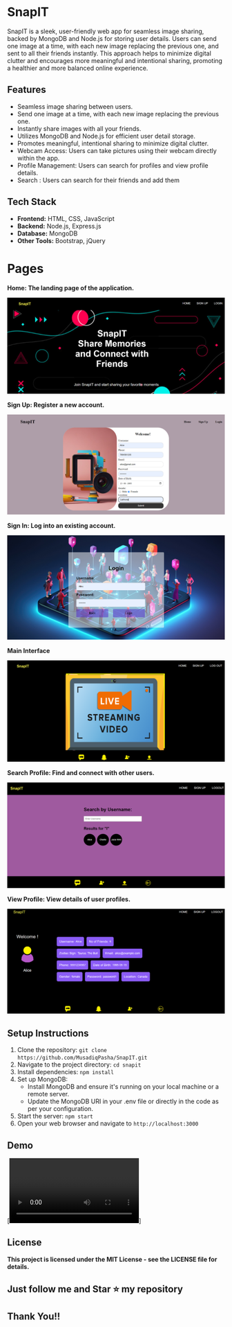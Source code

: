 # SnapIT
SnapIT is a sleek, user-friendly web app for seamless image sharing, backed by MongoDB and Node.js for storing user details. Users can send one image at a time, with each new image replacing the previous one, and sent to all their friends instantly. This approach helps to minimize digital clutter and encourages more meaningful and intentional sharing, promoting a healthier and more balanced online experience.

## Features

- Seamless image sharing between users.
- Send one image at a time, with each new image replacing the previous one.
- Instantly share images with all your friends.
- Utilizes MongoDB and Node.js for efficient user detail storage.
- Promotes meaningful, intentional sharing to minimize digital clutter.
- Webcam Access: Users can take pictures using their webcam directly within the app.
- Profile Management: Users can search for profiles and view profile details.
- Search : Users can search for their friends and add them

## Tech Stack

- **Frontend:** HTML, CSS, JavaScript
- **Backend:** Node.js, Express.js
- **Database:** MongoDB
- **Other Tools:** Bootstrap, jQuery
 
# Pages

**Home: The landing page of the application.**

<img src="https://github.com/MusadiqPasha/SnapIT/blob/main/demo/homepage.png">

**Sign Up: Register a new account.**

<img src="https://github.com/MusadiqPasha/SnapIT/blob/main/demo/signup.png">

**Sign In: Log into an existing account.**

<img src="https://github.com/MusadiqPasha/SnapIT/blob/main/demo/signin.png">

**Main Interface**

<img src="https://github.com/MusadiqPasha/SnapIT/blob/main/demo/main.png">

**Search Profile: Find and connect with other users.**

<img src="https://github.com/MusadiqPasha/SnapIT/blob/main/demo/search.png">

**View Profile: View details of user profiles.**

<img src="https://github.com/MusadiqPasha/SnapIT/blob/main/demo/profile.png">


## Setup Instructions

1. Clone the repository: `git clone https://github.com/MusadiqPasha/SnapIT.git`
2. Navigate to the project directory: `cd snapit`
3. Install dependencies: `npm install`
4. Set up MongoDB:
   - Install MongoDB and ensure it's running on your local machine or a remote server.
   - Update the MongoDB URI in your .env file or directly in the code as per your configuration.
5. Start the server: `npm start`
6. Open your web browser and navigate to `http://localhost:3000`

## Demo

[![SnapIT Demo Video](https://github.com/MusadiqPasha/SnapIT/blob/main/demo/demo-vid.mp4)]
## License
**This project is licensed under the MIT License - see the LICENSE file for details.**

## Just follow me and Star ⭐ my repository 
## Thank You!!
